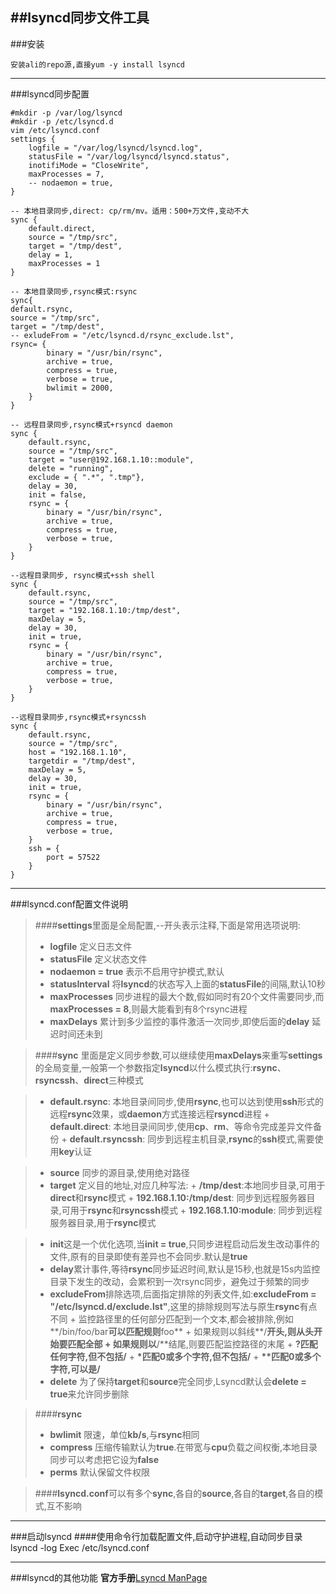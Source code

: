 ##lsyncd同步文件工具
------
###安装

	安装ali的repo源,直接yum -y install lsyncd
------
###lsyncd同步配置

	#mkdir -p /var/log/lsyncd
	#mkdir -p /etc/lsyncd.d
	vim /etc/lsyncd.conf
	settings {
		logfile = "/var/log/lsyncd/lsyncd.log",
		statusFile = "/var/log/lsyncd/lsyncd.status",
		inotifiMode = "CloseWrite",
		maxProcesses = 7,
		-- nodaemon = true,
	}
	
	-- 本地目录同步,direct: cp/rm/mv。适用：500+万文件,变动不大
	sync {
		default.direct,
		source = "/tmp/src",
		target = "/tmp/dest",
		delay = 1,
		maxProcesses = 1
	}

	-- 本地目录同步,rsync模式:rsync
	sync{
	default.rsync,
	source = "/tmp/src",
	target = "/tmp/dest",
	-- exludeFrom = "/etc/lsyncd.d/rsync_exclude.lst",
	rsync= {
			binary = "/usr/bin/rsync",
			archive = true,
			compress = true,
			verbose = true,
			bwlimit = 2000,
		}
	}

	-- 远程目录同步,rsync模式+rsyncd daemon
	sync {
		default.rsync,
		source = "/tmp/src",
		target = "user@192.168.1.10::module",
		delete = "running",
		exclude = { ".*", ".tmp"},
		delay = 30,
		init = false,
		rsync = {
			binary = "/usr/bin/rsync",
			archive = true,
			compress = true,
			verbose = true,
		}
	}

	--远程目录同步, rsync模式+ssh shell
	sync {
		default.rsync,
		source = "/tmp/src",
		target = "192.168.1.10:/tmp/dest",
		maxDelay = 5,
		delay = 30,
		init = true,
		rsync = {
			binary = "/usr/bin/rsync",
			archive = true,
			compress = true,
			verbose = true,
		}
	}

	--远程目录同步,rsync模式+rsyncssh
	sync {
		default.rsync,
		source = "/tmp/src",
		host = "192.168.1.10",
		targetdir = "/tmp/dest",
		maxDelay = 5,
		delay = 30,
		init = true,
		rsync = {
			binary = "/usr/bin/rsync",
			archive = true,
			compress = true,
			verbose = true,
		}
		ssh = {
			port = 57522
		}
	}
------
###lsyncd.conf配置文件说明
> ####**settings**里面是全局配置,--开头表示注释,下面是常用选项说明:
>
> 	+ **logfile** 定义日志文件
> 	+ **statusFile** 定义状态文件
> 	+ **nodaemon = true** 表示不启用守护模式,默认
> 	+ **statusInterval** 将**lsyncd**的状态写入上面的**statusFile**的间隔,默认10秒
> 	+ **maxProcesses** 同步进程的最大个数,假如同时有20个文件需要同步,而 **maxProcesses = 8**,则最大能看到有8个rsync进程
> 	+ **maxDelays** 累计到多少监控的事件激活一次同步,即使后面的**delay** 延迟时间还未到

> ####**sync**
>	里面是定义同步参数,可以继续使用**maxDelays**来重写**settings**的全局变量,一般第一个参数指定**lsyncd**以什么模式执行:**rsync**、**rsyncssh**、**direct**三种模式

>	+ **default.rsync**: 本地目录间同步,使用**rsync**,也可以达到使用**ssh**形式的远程**rsync**效果，或**daemon**方式连接远程**rsyncd**进程
	+ **default.direct**: 本地目录间同步,使用**cp**、**rm**、等命令完成差异文件备份
	+ **default.rsyncssh**: 同步到远程主机目录,**rsync**的**ssh**模式,需要使用**key**认证

>	+ **source** 同步的源目录,使用绝对路径
>	+ **target** 定义目的地址,对应几种写法:
	+ **/tmp/dest**:本地同步目录,可用于**direct**和**rsync**模式
	+ **192.168.1.10:/tmp/dest**: 同步到远程服务器目录,可用于**rsync**和**rsyncssh**模式
	+ **192.168.1.10:module**: 同步到远程服务器目录,用于**rsync**模式

>	+ **init**这是一个优化选项,当**init = true**,只同步进程启动后发生改动事件的文件,原有的目录即使有差异也不会同步.默认是**true**
>	+ **delay**累计事件,等待**rsync**同步延迟时间,默认是15秒,也就是15s内监控目录下发生的改动，会累积到一次rsync同步，避免过于频繁的同步
>	+ **excludeFrom**排除选项,后面指定排除的列表文件,如:**excludeFrom = "/etc/lsyncd.d/exclude.lst"**,这里的排除规则写法与原生**rsync**有点不同
	+ 监控路径里的任何部分匹配到一个文本,都会被排除,例如**/bin/foo/bar**可以匹配规则**foo**
	+ 如果规则以斜线**/**开头,则从头开始要匹配全部
	+ 如果规则以**/**结尾,则要匹配监控路径的末尾
	+ **?**匹配任何字符,但不包括**/**
	+ **\***匹配0或多个字符,但不包括**/**
	+ **\*\***匹配0或多个字符,可以是**/**
>	+ **delete** 为了保持**target**和**source**完全同步,Lsyncd默认会**delete = true**来允许同步删除

> ####**rsync**
>	+ **bwlimit** 限速，单位**kb/s**,与**rsync**相同
>	+ **compress** 压缩传输默认为**true**.在带宽与**cpu**负载之间权衡,本地目录同步可以考虑把它设为**false**
>	+ **perms** 默认保留文件权限

> ####**lsyncd.conf**可以有多个**sync**,各自的**source**,各自的**target**,各自的模式,互不影响

------
###启动lsyncd
####使用命令行加载配置文件,启动守护进程,自动同步目录
	lsyncd -log Exec /etc/lsyncd.conf

------
###lsyncd的其他功能
	**官方手册**[Lsyncd ManPage](https://github.com/axkibe/lsyncd/wiki/Manual%20to%20Lsyncd%202.1.x)